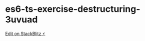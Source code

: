 # es6-ts-exercise-destructuring-3uvuad

[Edit on StackBlitz ⚡️](https://stackblitz.com/edit/es6-ts-exercise-destructuring-3uvuad)